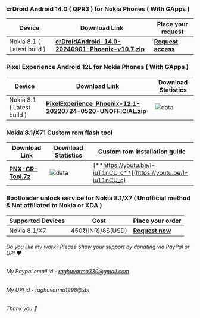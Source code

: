 ### crDroid Android 14.0 ( QPR3 ) for Nokia Phones ( With GApps )

| Device       |              Download Link                      |  Place your request  |
|--------------|-------------------------------------------------|--------------------|
| Nokia 8.1 ( Latest build )| [**crDroidAndroid-14.0-20240901-Phoenix-v10.7.zip**](https://gitlab.com/RaghuVarma331/crdroid-phoenix/-/raw/master/crDroidAndroid-14.0-20240901-Phoenix-v10.7.zip?ref_type=heads) | [**Request access**](https://t.me/RaghuVarma) |

### Pixel Experience Android 12L for Nokia Phones ( With GApps )

| Device       |              Download Link                      |  Download Statistics  |
|--------------|-------------------------------------------------|-----------------------|
| Nokia 8.1 ( Latest build )| [**PixelExperience_Phoenix-12.1-20220724-0520-UNOFFICIAL.zip**](https://sourceforge.net/projects/pnx-sprout/files/PixelExperience/PixelExperience_Phoenix-12.1-20220724-0520-UNOFFICIAL.zip)|![data](https://img.shields.io/sourceforge/dt/pnx-sprout/PixelExperience/PixelExperience_Phoenix-12.1-20220724-0520-UNOFFICIAL.zip.svg)|

### Nokia 8.1/X71 Custom rom flash tool

| Download Link |  Download Statistics  | Custom rom installation guide |
|---------------|-----------------------|-------------------------------|
| [**PNX-CR-Tool.7z**](https://sourceforge.net/projects/pnx-sprout/files/PNX-CR-Tool/PNX-CR-Tool.7z/download) |![data](https://img.shields.io/sourceforge/dt/pnx-sprout/PNX-CR-Tool/PNX-CR-Tool.7z.svg)| [**https://youtu.be/I-iuT1nCU_c**](https://youtu.be/I-iuT1nCU_c) |

### Bootloader unlock service for Nokia 8.1/X7 ( Unofficial method & Not affiliated to Nokia or XDA )

| Supported Devices |        Cost         |             Place your order               |
|-------------------|---------------------|--------------------------------------------|
|  Nokia 8.1/X7     |  450₹(INR)/8$(USD)  | [**Request now**](https://t.me/RaghuVarma) | 

###### Do you like my work? Please Show your support by donating via PayPal or UPI ❤️
###### My Paypal email id - raghuvarma330@gmail.com
###### My UPI id - raghuvarma1998@sbi
###### Thank you 🙂
